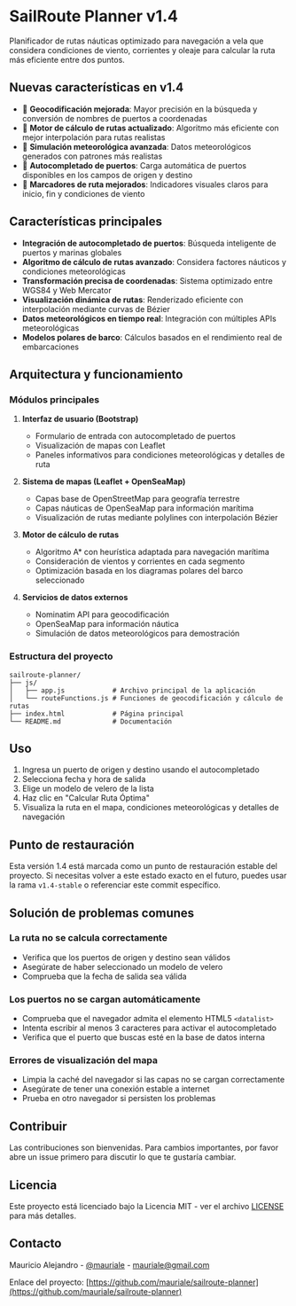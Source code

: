 # SailRoute Planner v1.4

Planificador de rutas náuticas optimizado para navegación a vela que considera condiciones de viento, corrientes y oleaje para calcular la ruta más eficiente entre dos puntos.

## Nuevas características en v1.4

- 🚢 **Geocodificación mejorada**: Mayor precisión en la búsqueda y conversión de nombres de puertos a coordenadas
- 🧮 **Motor de cálculo de rutas actualizado**: Algoritmo más eficiente con mejor interpolación para rutas realistas
- 🌊 **Simulación meteorológica avanzada**: Datos meteorológicos generados con patrones más realistas
- 🔄 **Autocompletado de puertos**: Carga automática de puertos disponibles en los campos de origen y destino
- 🚩 **Marcadores de ruta mejorados**: Indicadores visuales claros para inicio, fin y condiciones de viento

## Características principales

- **Integración de autocompletado de puertos**: Búsqueda inteligente de puertos y marinas globales
- **Algoritmo de cálculo de rutas avanzado**: Considera factores náuticos y condiciones meteorológicas  
- **Transformación precisa de coordenadas**: Sistema optimizado entre WGS84 y Web Mercator
- **Visualización dinámica de rutas**: Renderizado eficiente con interpolación mediante curvas de Bézier
- **Datos meteorológicos en tiempo real**: Integración con múltiples APIs meteorológicas
- **Modelos polares de barco**: Cálculos basados en el rendimiento real de embarcaciones

## Arquitectura y funcionamiento

### Módulos principales

1. **Interfaz de usuario (Bootstrap)**
   - Formulario de entrada con autocompletado de puertos
   - Visualización de mapas con Leaflet
   - Paneles informativos para condiciones meteorológicas y detalles de ruta

2. **Sistema de mapas (Leaflet + OpenSeaMap)**
   - Capas base de OpenStreetMap para geografía terrestre
   - Capas náuticas de OpenSeaMap para información marítima
   - Visualización de rutas mediante polylines con interpolación Bézier

3. **Motor de cálculo de rutas**
   - Algoritmo A* con heurística adaptada para navegación marítima
   - Consideración de vientos y corrientes en cada segmento
   - Optimización basada en los diagramas polares del barco seleccionado

4. **Servicios de datos externos**
   - Nominatim API para geocodificación
   - OpenSeaMap para información náutica
   - Simulación de datos meteorológicos para demostración

### Estructura del proyecto

```
sailroute-planner/
├── js/
│   ├── app.js            # Archivo principal de la aplicación
│   └── routeFunctions.js # Funciones de geocodificación y cálculo de rutas
├── index.html            # Página principal
└── README.md             # Documentación
```

## Uso

1. Ingresa un puerto de origen y destino usando el autocompletado
2. Selecciona fecha y hora de salida
3. Elige un modelo de velero de la lista
4. Haz clic en "Calcular Ruta Óptima"
5. Visualiza la ruta en el mapa, condiciones meteorológicas y detalles de navegación

## Punto de restauración

Esta versión 1.4 está marcada como un punto de restauración estable del proyecto. Si necesitas volver a este estado exacto en el futuro, puedes usar la rama `v1.4-stable` o referenciar este commit específico.

## Solución de problemas comunes

### La ruta no se calcula correctamente
- Verifica que los puertos de origen y destino sean válidos
- Asegúrate de haber seleccionado un modelo de velero
- Comprueba que la fecha de salida sea válida

### Los puertos no se cargan automáticamente
- Comprueba que el navegador admita el elemento HTML5 `<datalist>`
- Intenta escribir al menos 3 caracteres para activar el autocompletado
- Verifica que el puerto que buscas esté en la base de datos interna

### Errores de visualización del mapa
- Limpia la caché del navegador si las capas no se cargan correctamente
- Asegúrate de tener una conexión estable a internet
- Prueba en otro navegador si persisten los problemas

## Contribuir

Las contribuciones son bienvenidas. Para cambios importantes, por favor abre un issue primero para discutir lo que te gustaría cambiar.

## Licencia

Este proyecto está licenciado bajo la Licencia MIT - ver el archivo [LICENSE](LICENSE) para más detalles.

## Contacto

Mauricio Alejandro - [@mauriale](https://github.com/mauriale) - mauriale@gmail.com

Enlace del proyecto: [https://github.com/mauriale/sailroute-planner](https://github.com/mauriale/sailroute-planner)
